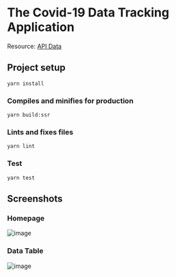 # The Covid-19 Data Tracking Application

Resource: [API Data](https://covidtracking.com/data/api)

## Project setup
```
yarn install
```

### Compiles and minifies for production
```
yarn build:ssr
```

### Lints and fixes files
```
yarn lint
```
### Test
```
yarn test
```
## Screenshots
### Homepage
![image](https://user-images.githubusercontent.com/27428461/220077228-6c833669-101c-4606-9626-bbf396a28a43.png)

### Data Table
![image](https://user-images.githubusercontent.com/27428461/220077584-b9f18e81-4ca6-4101-befe-b7ac97d6d80b.png)
